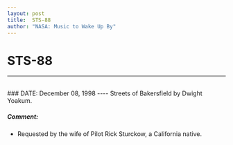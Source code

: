 ```yaml
---
layout: post
title:  STS-88
author: "NASA: Music to Wake Up By"
---
```


# STS-88
----
<br/>
### DATE: December 08, 1998
----
Streets of Bakersfield by Dwight Yoakum.

##### Comment:
* Requested by the wife of Pilot Rick Sturckow, a California native.
